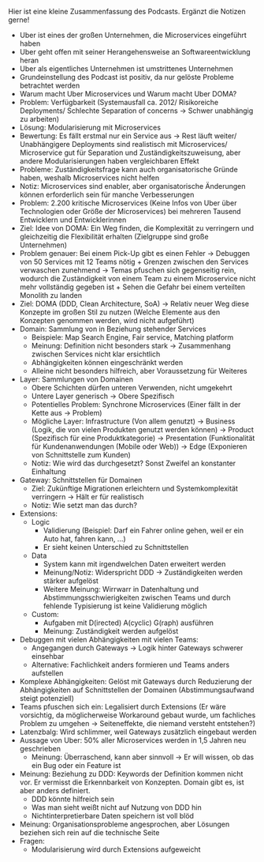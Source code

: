 
Hier ist eine kleine Zusammenfassung des Podcasts. Ergänzt die Notizen gerne!

- Uber ist eines der großen Unternehmen, die Microservices eingeführt haben
- Uber geht offen mit seiner Herangehensweise an Softwareentwicklung heran
- Uber als eigentliches Unternehmen ist umstrittenes Unternehmen
- Grundeinstellung des Podcast ist positiv, da nur gelöste Probleme betrachtet werden
- Warum macht Uber Microservices und Warum macht Uber DOMA?
- Problem: Verfügbarkeit (Systemausfall ca. 2012/ Risikoreiche Deployments/ Schlechte Separation of concerns -> Schwer unabhängig zu arbeiten)
- Lösung: Modularisierung mit Microservices
- Bewertung: Es fällt erstmal nur ein Service aus -> Rest läuft weiter/ Unabhängigere Deployments sind realistisch mit Microservices/ Microservice gut für Separation und Zuständigkeitszuweisung, aber andere Modularisierungen haben vergleichbaren Effekt
- Probleme: Zuständigkeitsfrage kann auch organisatorische Gründe haben, weshalb Microservices nicht helfen
- Notiz: Microservices sind enabler, aber organisatorische Änderungen können erforderlich sein für manche Verbesserungen
- Problem: 2.200 kritische Microservices (Keine Infos von Uber über Technologien oder Größe der Microservices) bei mehreren Tausend Entwicklern und Entwicklerinnen
- Ziel: Idee von DOMA: Ein Weg finden, die Komplexität zu verringern und gleichzeitig die Flexibilität erhalten (Zielgruppe sind große Unternehmen)
- Problem genauer: Bei einem Pick-Up gibt es einen Fehler -> Debuggen von 50 Services mit 12 Teams nötig + Grenzen zwischen den Services verwaschen zunehmend -> Temas pfuschen sich gegenseitig rein, wodurch die Zuständigkeit von einem Team zu einem Microservice nicht mehr vollständig gegeben ist + Sehen die Gefahr bei einem verteilten Monolith zu landen
- Ziel: DOMA (DDD, Clean Architecture, SoA) -> Relativ neuer Weg diese Konzepte im großen Stil zu nutzen (Welche Elemente aus den Konzepten genommen werden, wird nicht aufgeführt)
- Domain: Sammlung von in Beziehung stehender Services
	- Beispiele: Map Search Engine, Fair service, Matching platform
	- Meinung: Definition nicht besonders stark -> Zusammenhang zwischen Services nicht klar ersichtlich
	- Abhängigkeiten können eingeschränkt werden
	- Alleine nicht besonders hilfreich, aber Voraussetzung für Weiteres
- Layer: Sammlungen von Domainen
	- Obere Schichten dürfen unteren Verwenden, nicht umgekehrt
	- Untere Layer generisch -> Obere Spezifisch
	- Potentielles Problem: Synchrone Microservices (Einer fällt in der Kette aus -> Problem)
	- Mögliche Layer: Infrastructure (Von allem genutzt) -> Business (Logik, die von vielen Produkten genutzt werden können) -> Product (Spezifisch für eine Produktkategorie) -> Presentation (Funktionalität für Kundenanwendungen (Mobile oder Web)) -> Edge (Exponieren von Schnittstelle zum Kunden)
	- Notiz: Wie wird das durchgesetzt? Sonst Zweifel an konstanter Einhaltung
- Gateway: Schnittstellen für Domainen
	- Ziel: Zukünftige Migrationen erleichtern und Systemkomplexität verringern -> Hält er für realistisch
	- Notiz: Wie setzt man das durch?
- Extensions:
	- Logic
		- Validierung (Beispiel: Darf ein Fahrer online gehen, weil er ein Auto hat, fahren kann, ...)
		- Er sieht keinen Unterschied zu Schnittstellen
	- Data
		- System kann mit irgendwelchen Daten erweitert werden
		- Meinung/Notiz: Widerspricht DDD -> Zuständigkeiten werden stärker aufgelöst
		- Weitere Meinung: Wirrwarr in Datenhaltung und Abstimmungsschwierigkeiten zwischen Teams und durch fehlende Typisierung ist keine Validierung möglich
	- Custom:
		- Aufgaben mit D(irected) A(cyclic) G(raph) ausführen
		- Meinung: Zuständigkeit werden aufgelöst
- Debuggen mit vielen Abhängigkeiten mit vielen Teams:
	- Angegangen durch Gateways -> Logik hinter Gateways schwerer einsehbar
	- Alternative: Fachlichkeit anders formieren und Teams anders aufstellen
- Komplexe Abhängigkeiten: Gelöst mit Gateways durch Reduzierung der Abhängigkeiten auf Schnittstellen der Domainen (Abstimmungsaufwand steigt potenziell)
- Teams pfuschen sich ein: Legalisiert durch Extensions (Er wäre vorsichtig, da möglicherweise Workaround gebaut wurde, um fachliches Problem zu umgehen -> Seiteneffekte, die niemand versteht entstehen?)
- Latenzbalg: Wird schlimmer, weil Gateways zusätzlich eingebaut werden
- Aussage von Uber: 50% aller Microservices werden in 1,5 Jahren neu geschrieben
	- Meinung: Überraschend, kann aber sinnvoll -> Er will wissen, ob das ein Bug oder ein Feature ist
- Meinung: Beziehung zu DDD: Keywords der Definition kommen nicht vor. Er vermisst die Erkennbarkeit von Konzepten. Domain gibt es, ist aber anders definiert.
	- DDD könnte hilfreich sein
	- Was man sieht weißt nicht auf Nutzung von DDD hin
	- Nichtinterpretierbare Daten speichern ist voll blöd
- Meinung: Organisationsprobleme angesprochen, aber Lösungen beziehen sich rein auf die technische Seite
- Fragen:
	- Modularisierung wird durch Extensions aufgeweicht